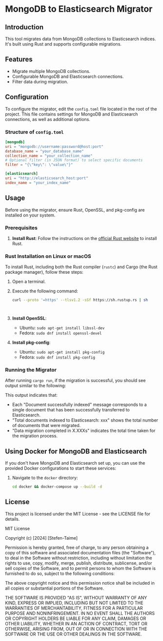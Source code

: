 # MongoDB to Elasticsearch Migrator

## Introduction
This tool migrates data from MongoDB collections to Elasticsearch indices. It's built using Rust and supports configurable migrations.

## Features
- Migrate multiple MongoDB collections.
- Configurable MongoDB and Elasticsearch connections.
- Filter data during migration.

## Configuration

To configure the migrator, edit the `config.toml` file located in the root of the project. This file contains settings for MongoDB and Elasticsearch connections, as well as additional options.

### Structure of `config.toml`

```toml
[mongodb]
uri = "mongodb://username:password@host:port"
database_name = "your_database_name"
collection_name = "your_collection_name"
# Optional filter (in JSON format) to select specific documents
filter = "{\"key\": \"value\"}"

[elasticsearch]
uri = "http://elasticsearch_host:port"
index_name = "your_index_name"

```


## Usage

Before using the migrator, ensure Rust, OpenSSL, and pkg-config are installed on your system.

### Prerequisites

1. **Install Rust**: 
   Follow the instructions on the [official Rust website](https://www.rust-lang.org/tools/install) to install Rust.

### Rust Installation on Linux or macOS

To install Rust, including both the Rust compiler (`rustc`) and Cargo (the Rust package manager), follow these steps:

1. Open a terminal.
2. Execute the following command:
   ```bash
   curl --proto '=https' --tlsv1.2 -sSf https://sh.rustup.rs | sh

  

2. **Install OpenSSL**: 
   - Ubuntu: `sudo apt-get install libssl-dev`
   - Fedora: `sudo dnf install openssl-devel`

3. **Install pkg-config**:
   - Ubuntu: `sudo apt-get install pkg-config`
   - Fedora: `sudo dnf install pkg-config`

### Running the Migrator


After running `cargo run`, if the migration is successful, you should see output similar to the following:

This output indicates that:
- Each "Document successfully indexed" message corresponds to a single document that has been successfully transferred to Elasticsearch.
- "Total documents indexed to Elasticsearch: xxx" shows the total number of documents that were migrated.
- "Data migration completed in X.XXXs" indicates the total time taken for the migration process.

## Using Docker for MongoDB and Elasticsearch

If you don't have MongoDB and Elasticsearch set up, you can use the provided Docker configurations to start these services:

1. Navigate to the `docker` directory:
   ```bash
   cd docker && docker-compose up --build -d

## License

This project is licensed under the MIT License - see the LICENSE file for details.

MIT License

Copyright (c) [2024] [Stefen-Taime]

Permission is hereby granted, free of charge, to any person obtaining a copy
of this software and associated documentation files (the "Software"), to deal
in the Software without restriction, including without limitation the rights
to use, copy, modify, merge, publish, distribute, sublicense, and/or sell
copies of the Software, and to permit persons to whom the Software is
furnished to do so, subject to the following conditions:

The above copyright notice and this permission notice shall be included in all
copies or substantial portions of the Software.

THE SOFTWARE IS PROVIDED "AS IS", WITHOUT WARRANTY OF ANY KIND, EXPRESS OR
IMPLIED, INCLUDING BUT NOT LIMITED TO THE WARRANTIES OF MERCHANTABILITY,
FITNESS FOR A PARTICULAR PURPOSE AND NONINFRINGEMENT. IN NO EVENT SHALL THE
AUTHORS OR COPYRIGHT HOLDERS BE LIABLE FOR ANY CLAIM, DAMAGES OR OTHER
LIABILITY, WHETHER IN AN ACTION OF CONTRACT, TORT OR OTHERWISE, ARISING FROM,
OUT OF OR IN CONNECTION WITH THE SOFTWARE OR THE USE OR OTHER DEALINGS IN THE
SOFTWARE.



